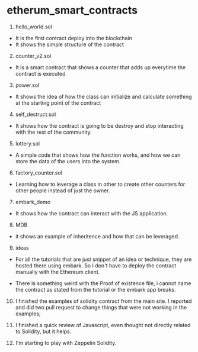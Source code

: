 # etherum_smart_contracts

1. hello_world.sol
  - It is the first contract deploy into the blockchain
  - It shows the simple structure of the contract

2. counter_v2.sol
  - It is a smart contract that shows a counter that adds up everytime the contract is executed

3. power.sol
  - It shows the idea of how the class can initialize and calculate something at the starting point of the contract

4. self_destruct.sol
  - It shows how the contract is going to be destroy and stop interacting with the rest of the community.

5. lottery.sol
  - A simple code that shows how the function works, and how we can store the data of the users into the system.

6. factory_counter.sol
  - Learning how to leverage a class in other to create other counters for other people instead of just the owner.

7. embark_demo
  - It shows how the contract can interact with the JS application.

8. MDB
  - it shows an example of inheritence and how that can be leveraged.

9. ideas
  - For all the tutorials that are just snippet of an idea or technique, they are hosted there using embark. So I don't have to deploy the contract manually with the Ethereum client.
  * There is something weird with the Proof of existence file, i cannot name the contract as stated from the tutorial or the embark app breaks.

10. I finished the examples of solidity contract from the main site. I reported and did two pull request to change things that were not working in the examples;

11. I finished a quick review of Javascript, even thought not directly related to Solidity, but it helps.

12. I'm starting to play with Zeppelin Solidity.
